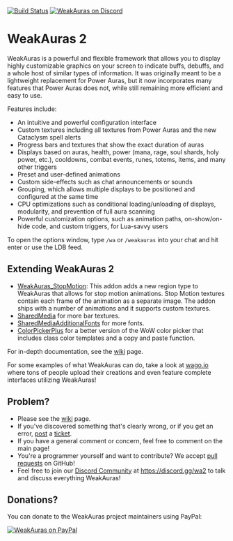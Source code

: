 [![Build Status](https://travis-ci.org/WeakAuras/WeakAuras2.svg?branch=master)](https://travis-ci.org/WeakAuras/WeakAuras2)
[![WeakAuras on Discord](https://img.shields.io/badge/discord-weakauras-738bd7.svg?style=flat)](https://discord.gg/wa2)

# WeakAuras 2

WeakAuras is a powerful and flexible framework that allows you to display highly customizable graphics on your screen to indicate buffs, debuffs, and a whole host of similar types of information. It was originally meant to be a lightweight replacement for Power Auras, but it now incorporates many features that Power Auras does not, while still remaining more efficient and easy to use.

Features include:

* An intuitive and powerful configuration interface
* Custom textures including all textures from Power Auras and the new Cataclysm spell alerts
* Progress bars and textures that show the exact duration of auras
* Displays based on auras, health, power (mana, rage, soul shards, holy power, etc.), cooldowns, combat events, runes, totems, items, and many other triggers
* Preset and user-defined animations
* Custom side-effects such as chat announcements or sounds
* Grouping, which allows multiple displays to be positioned and configured at the same time
* CPU optimizations such as conditional loading/unloading of displays, modularity, and prevention of full aura scanning
* Powerful customization options, such as animation paths, on-show/on-hide code, and custom triggers, for Lua-savvy users

To open the options window, type `/wa` or `/weakauras` into your chat and hit enter or use the LDB feed.

## Extending WeakAuras 2
* [WeakAuras_StopMotion](https://www.wowace.com/addons/weakauras-stop-motion): This addon adds a new region type to WeakAuras that allows for stop motion animations. Stop Motion textures contain each frame of the animation as a separate image. The addon ships with a number of animations and it supports custom textures.
* [SharedMedia](https://www.wowace.com/addons/sharedmedia) for more bar textures.
* [SharedMediaAdditionalFonts](https://www.wowace.com/addons/shared-media-additional-fonts) for more fonts.
* [ColorPickerPlus](https://mods.curse.com/addons/wow/colorpickerplus) for a better version of the WoW color picker that includes class color templates and a copy and paste function.

For in-depth documentation, see the [wiki](https://github.com/WeakAuras/WeakAuras2/wiki) page.

For some examples of what WeakAuras can do, take a look at [wago.io](https://wago.io/) where tons of people upload their creations and even feature complete interfaces utilizing WeakAuras!

## Problem?
* Please see the [wiki](https://github.com/WeakAuras/WeakAuras2/wiki) page.
* If you've discovered something that's clearly wrong, or if you get an error, [post](https://www.wowace.com/addons/weakauras-2/create-ticket/) a [ticket](https://www.wowace.com/addons/weakauras-2/tickets/).
* If you have a general comment or concern, feel free to comment on the main page!
* You're a programmer yourself and want to contribute? We accept [pull requests](https://github.com/WeakAuras/WeakAuras2/pulls) on GitHub!
* Feel free to join our [Discord Community](https://discord.gg/wa2) at https://discord.gg/wa2 to talk and discuss everything WeakAuras!

## Donations?
You can donate to the WeakAuras project maintainers using PayPal:

[![WeakAuras on PayPal](https://www.paypalobjects.com/en_US/i/btn/btn_donateCC_LG.gif)](https://www.paypal.com/cgi-bin/webscr?cmd=_s-xclick&hosted_button_id=FRVH7EYXFDTUN)

